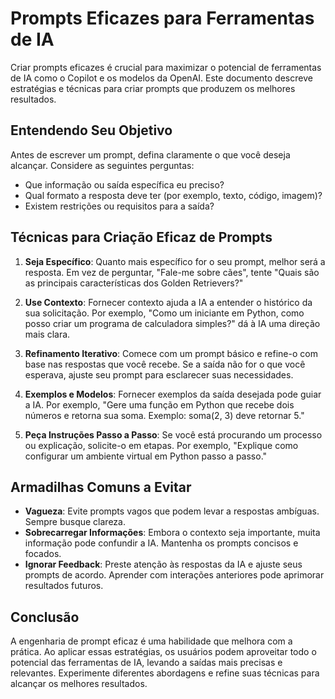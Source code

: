 # Prompts Eficazes para Ferramentas de IA

Criar prompts eficazes é crucial para maximizar o potencial de ferramentas de IA como o Copilot e os modelos da OpenAI. Este documento descreve estratégias e técnicas para criar prompts que produzem os melhores resultados.

## Entendendo Seu Objetivo

Antes de escrever um prompt, defina claramente o que você deseja alcançar. Considere as seguintes perguntas:
- Que informação ou saída específica eu preciso?
- Qual formato a resposta deve ter (por exemplo, texto, código, imagem)?
- Existem restrições ou requisitos para a saída?

## Técnicas para Criação Eficaz de Prompts

1. **Seja Específico**: Quanto mais específico for o seu prompt, melhor será a resposta. Em vez de perguntar, "Fale-me sobre cães", tente "Quais são as principais características dos Golden Retrievers?"

2. **Use Contexto**: Fornecer contexto ajuda a IA a entender o histórico da sua solicitação. Por exemplo, "Como um iniciante em Python, como posso criar um programa de calculadora simples?" dá à IA uma direção mais clara.

3. **Refinamento Iterativo**: Comece com um prompt básico e refine-o com base nas respostas que você recebe. Se a saída não for o que você esperava, ajuste seu prompt para esclarecer suas necessidades.

4. **Exemplos e Modelos**: Fornecer exemplos da saída desejada pode guiar a IA. Por exemplo, "Gere uma função em Python que recebe dois números e retorna sua soma. Exemplo: soma(2, 3) deve retornar 5."

5. **Peça Instruções Passo a Passo**: Se você está procurando um processo ou explicação, solicite-o em etapas. Por exemplo, "Explique como configurar um ambiente virtual em Python passo a passo."

## Armadilhas Comuns a Evitar

- **Vagueza**: Evite prompts vagos que podem levar a respostas ambíguas. Sempre busque clareza.
- **Sobrecarregar Informações**: Embora o contexto seja importante, muita informação pode confundir a IA. Mantenha os prompts concisos e focados.
- **Ignorar Feedback**: Preste atenção às respostas da IA e ajuste seus prompts de acordo. Aprender com interações anteriores pode aprimorar resultados futuros.

## Conclusão

A engenharia de prompt eficaz é uma habilidade que melhora com a prática. Ao aplicar essas estratégias, os usuários podem aproveitar todo o potencial das ferramentas de IA, levando a saídas mais precisas e relevantes. Experimente diferentes abordagens e refine suas técnicas para alcançar os melhores resultados.